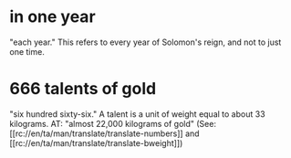 # in one year

"each year." This refers to every year of Solomon's reign, and not to just one time.

# 666 talents of gold

"six hundred sixty-six." A talent is a unit of weight equal to about 33 kilograms. AT: "almost 22,000 kilograms of gold" (See: [[rc://en/ta/man/translate/translate-numbers]] and [[rc://en/ta/man/translate/translate-bweight]])


